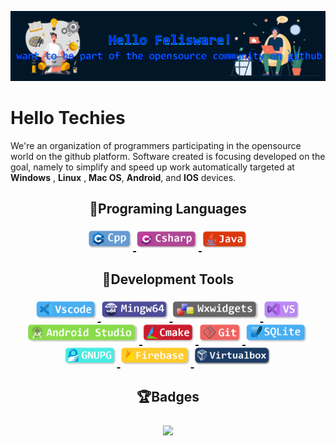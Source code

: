 ![header](Image/header.png)

# Hello Techies
We're an organization of programmers participating in the opensource world on the github platform. Software created is focusing developed on the goal, namely to simplify and speed up work automatically targeted at **Windows** , **Linux** , **Mac OS**, **Android**, and **IOS** devices.

<h2>
    <p align="center">
        <strong>📑Programing Languages</strong>
    </p>

<p align="center">
    <a href="https://cplusplus.com/">
        <img src="Image\Language\cpp.png" width="73">
    </a>
    <a href="https://docs.microsoft.com/en-us/dotnet/csharp/">
        <img src="Image\Language\csharp.png" width="100">
    </a>
    <a href="https://dev.java/">
        <img src="Image\Language\java.png" width="75">
    </a>
</p>
</h2>

<h2>
    <p align="center">
        <strong>💾Development Tools</strong>
    </p>

<p align="center">
    <a href="https://code.visualstudio.com/download">
        <img src="Image\Tools\vscode.png" width="100">
    </a>
    <a href="https://www.mingw-w64.org/">
        <img src="Image\Tools\mingw.png" width="110">
    </a>
    <a href="https://www.wxwidgets.org/">
        <img src="Image\Tools\wxwidgets.png" width="140">
    </a>
    <a href="https://visualstudio.microsoft.com/vs/community/">
        <img src="Image\Tools\vs.png" width="60">
    </a>
    <a href="https://developer.android.com/studio">
        <img src="Image\Tools\android-studio.png" width="178">
    </a>
    <a href="https://cmake.org/">
        <img src="Image\Tools\cmake.png" width="85">
    </a>
    <a href="https://git-scm.com/">
        <img src="Image\Tools\git.png" width="70">
    </a>
    <a href="https://www.sqlite.org/index.html">
        <img src="Image\Tools\sqlite.png" width="100">
    </a>  
    <a href="https://www.gnupg.org/">
        <img src="Image\Tools\gnupg.png" width="85">
    </a>
    <a href="https://firebase.google.com/?hl=id">
        <img src="Image\Tools\firebase.png" width="113">
    </a>
    <a href="https://www.virtualbox.org/">
        <img src="Image\Tools\virtualbox.png" width="125">
    </a>
</p>
</h2>

<h2>
    <p align="center">
        <strong>🏆Badges</strong>
    </a>
    </p>
    <p align="center">
        <a href="https://holopin.io/@felisware">
           <img src="https://holopin.io/api/user/board?user=felisware">
    </p>
</ha>
